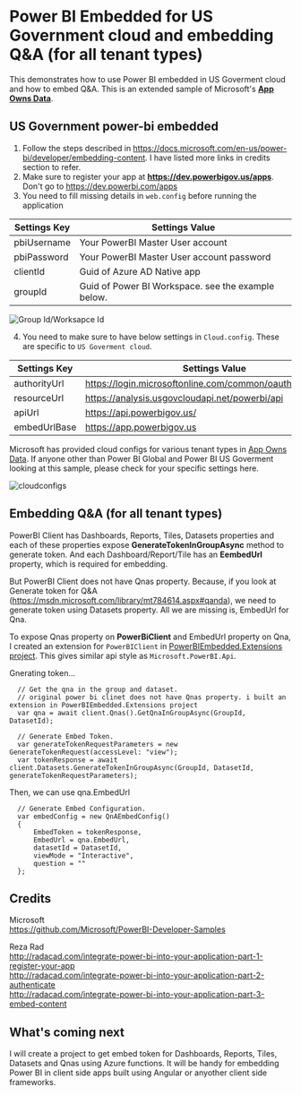 # Power BI Embedded for US Government cloud and embedding Q&A (for all tenant types)
This demonstrates how to use Power BI embedded in US Goverment cloud and how to embed Q&A. This is an extended sample of Microsoft's **[App Owns Data](https://github.com/Microsoft/PowerBI-Developer-Samples)**. 

## US Government power-bi embedded
1. Follow the steps described in https://docs.microsoft.com/en-us/power-bi/developer/embedding-content. I have listed more links in credits section to refer.
2. Make sure to register your app at **https://dev.powerbigov.us/apps**. Don't go to https://dev.powerbi.com/apps
3. You need to fill missing details in `web.config` before running the application


| Settings Key | Settings Value                                     |
| ------------ | -------------------------------------------------- |
| pbiUsername  | Your PowerBI Master User account                   |
| pbiPassword  | Your PowerBI Master User account password          |
| clientId     | Guid of Azure AD Native app                        |
| groupId      | Guid of Power BI Workspace. see the example below. |

![Group Id/Worksapce Id](https://github.com/kolluri-rk/PowerBI-Embedded-US-Government-Samples/blob/master/images-for-readme/groupid-worksapceid.PNG "Group Id/Worksapce Id")


4. You need to make sure to have below settings in `Cloud.config`. These are specific to `US Goverment cloud`.

| Settings Key | Settings Value                                               |
| ------------ | ------------------------------------------------------------ |
| authorityUrl | https://login.microsoftonline.com/common/oauth2/authorize/   |
| resourceUrl  | https://analysis.usgovcloudapi.net/powerbi/api               |
| apiUrl       | https://api.powerbigov.us/                                   |
| embedUrlBase | https://app.powerbigov.us                                    |

Microsoft has provided cloud configs for various tenant types in [App Owns Data](https://github.com/Microsoft/PowerBI-Developer-Samples/tree/master/App%20Owns%20Data/PowerBIEmbedded_AppOwnsData/CloudConfigs). If anyone other than Power BI Global and Power BI US Goverment looking at this sample, please check for your specific settings here. 

![cloudconfigs](https://github.com/kolluri-rk/PowerBI-Embedded-US-Government-Samples/blob/master/images-for-readme/power-bi-.PNG "cloud configs")



## Embedding Q&A (for all tenant types)

PowerBI Client has Dashboards, Reports, Tiles, Datasets properties and each of these properties expose **GenerateTokenInGroupAsync** method to generate token. And each Dashboard/Report/Tile has an **EembedUrl** property, which is required for embedding. 

But PowerBI Client does not have Qnas property. Because, if you look at Generate token for Q&A (https://msdn.microsoft.com/library/mt784614.aspx#qanda), we need to generate token using Datasets property. All we are missing is, EmbedUrl for Qna. 

To expose Qnas property on **PowerBiClient** and EmbedUrl property on Qna, I created an extension for `PowerBIClient` in [PowerBIEmbedded.Extensions project](https://github.com/kolluri-rk/PowerBI-Embedded-US-Government-Samples/tree/master/App%20Owns%20Data/PowerBIEmbedded.Extensions). This gives similar api style as `Microsoft.PowerBI.Api`.

Gnerating token...

```
  // Get the qna in the group and dataset.
  // original power bi clinet does not have Qnas property. i built an extension in PowerBIEmbedded.Extensions project
  var qna = await client.Qnas().GetQnaInGroupAsync(GroupId, DatasetId);

  // Generate Embed Token.
  var generateTokenRequestParameters = new GenerateTokenRequest(accessLevel: "view");
  var tokenResponse = await client.Datasets.GenerateTokenInGroupAsync(GroupId, DatasetId, generateTokenRequestParameters);
```

Then, we can use qna.EmbedUrl

```
  // Generate Embed Configuration.
  var embedConfig = new QnAEmbedConfig()
  {
      EmbedToken = tokenResponse,
      EmbedUrl = qna.EmbedUrl,
      datasetId = DatasetId,
      viewMode = "Interactive",
      question = ""
  };
```


## Credits

Microsoft <br> 
https://github.com/Microsoft/PowerBI-Developer-Samples <br>

Reza Rad <br>
http://radacad.com/integrate-power-bi-into-your-application-part-1-register-your-app <br>
http://radacad.com/integrate-power-bi-into-your-application-part-2-authenticate <br>
http://radacad.com/integrate-power-bi-into-your-application-part-3-embed-content  <br>



## What's coming next

I will create a project to get embed token for Dashboards, Reports, Tiles, Datasets and Qnas using Azure functions. It will be handy for embedding Power BI in client side apps built using Angular or anyother client side frameworks.  
